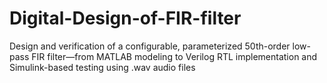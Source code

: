 # Digital-Design-of-FIR-filter
Design and verification of a configurable, parameterized 50th-order low-pass FIR filter—from MATLAB modeling to Verilog RTL implementation and Simulink-based testing using .wav audio files
